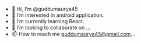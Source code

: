 - 👋 Hi, I’m @guddumaurya45
- 👀 I’m interested in android application.
- 🌱 I’m currently learning React. 
- 💞️ I’m looking to collaborate on ...
- 📫 How to reach me guddumaurya45@gmail.com...

<!---
guddumaurya45/guddumaurya45 is a ✨ special ✨ repository because its `README.md` (this file) appears on your GitHub profile.
You can click the Preview link to take a look at your changes.
--->
